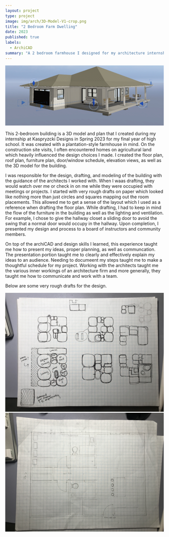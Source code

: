 ```yaml
---
layout: project
type: project
image: img/arch/3D-Model-V1-crop.png
title: "2 Bedroom Farm Dwelling"
date: 2023
published: true
labels:
  - ArchiCAD
summary: "A 2 bedroom farmhouse I designed for my architecture internship in 2023."
---
```


<img class="img-fluid" src="../img/arch/3DModel-Header.jpg">

This 2-bedroom building is a 3D model and plan that I created during my internship at Kaspryzcki Designs in Spring 2023 for my final year of high school. It was created with a plantation-style farmhouse in mind. On the construction site visits, I often encountered homes on agricultural land which heavily influenced the design choices I made. I created the floor plan, roof plan, furniture plan, door/window schedule, elevation views, as well as the 3D model for the building.

I was responsible for the design, drafting, and modeling of the building with the guidance of the architects I worked with. When I waas drafting, they would watch over me or check in on me while they were occupied with meetings or projects. I started with very rough drafts on paper which looked like nothing more than just circles and squares mapping out the room placements. This allowed me to get a sense of the layout which I used as a reference when drafting the floor plan. While drafting, I had to keep in mind the flow of the furniture in the building as well as the lighting and ventilation. For example, I chose to give the hallway closet a sliding door to avoid the swing that a normal door would occupy in the hallway. Upon completion, I presented my design and process to a board of instructors and community members. 

On top of the archiCAD and design skills I learned, this experience taught me how to present my ideas, proper planning, as well as communcation. The presentation portion taught me to clearly and effectively explain my ideas to an audience. Needing to documeent my steps taught me to make a thoughtful schedule for my project. Working with the architects taught me the various inner workings of an architecture firm and more generally, they taught me how to communicate and work with a team. 

Below are some very rough drafts for the design.

<div class="text-center p-4">
  <img width="img-fluid" 
       src="../img/arch/rough-draft1-rot.jpg" 
       class="img-thumbnail" >
  <img width="img-fluid" 
       src="../img/arch/rough-draft2-rot.jpg" 
       class="img-thumbnail" >
</div>
